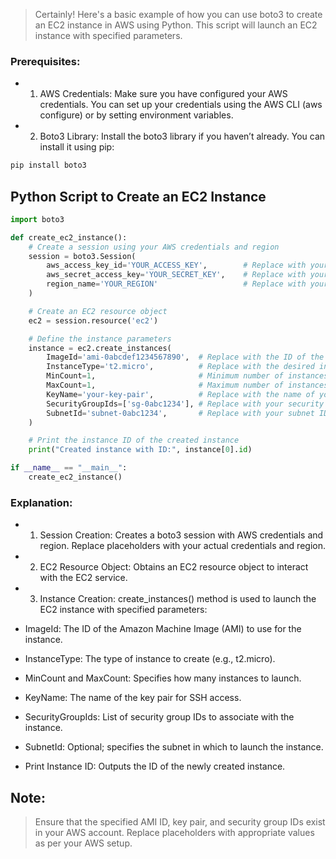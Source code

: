 > Certainly! Here's a basic example of how you can use boto3 to create an EC2 instance in AWS using Python. This script will launch an EC2 instance with specified parameters.
### Prerequisites:
- 1. AWS Credentials: Make sure you have configured your AWS credentials. You can set up your credentials using the AWS CLI (aws configure) or by setting environment variables.
- 2. Boto3 Library: Install the boto3 library if you haven’t already. You can install it using pip:
```bash
pip install boto3
```

## Python Script to Create an EC2 Instance
```python
import boto3

def create_ec2_instance():
    # Create a session using your AWS credentials and region
    session = boto3.Session(
        aws_access_key_id='YOUR_ACCESS_KEY',        # Replace with your AWS access key
        aws_secret_access_key='YOUR_SECRET_KEY',    # Replace with your AWS secret key
        region_name='YOUR_REGION'                   # Replace with your desired AWS region (e.g., 'us-west-2')
    )

    # Create an EC2 resource object
    ec2 = session.resource('ec2')

    # Define the instance parameters
    instance = ec2.create_instances(
        ImageId='ami-0abcdef1234567890',  # Replace with the ID of the AMI you want to use
        InstanceType='t2.micro',          # Replace with the desired instance type
        MinCount=1,                       # Minimum number of instances to launch
        MaxCount=1,                       # Maximum number of instances to launch
        KeyName='your-key-pair',          # Replace with the name of your key pair
        SecurityGroupIds=['sg-0abc1234'], # Replace with your security group ID
        SubnetId='subnet-0abc1234',       # Replace with your subnet ID (optional)
    )

    # Print the instance ID of the created instance
    print("Created instance with ID:", instance[0].id)

if __name__ == "__main__":
    create_ec2_instance()
```
### Explanation:
- 1. Session Creation: Creates a boto3 session with AWS credentials and region. Replace placeholders with your actual credentials and region.

- 2. EC2 Resource Object: Obtains an EC2 resource object to interact with the EC2 service.

- 3. Instance Creation: create_instances() method is used to launch the EC2 instance with specified parameters:
 - ImageId: The ID of the Amazon Machine Image (AMI) to use for the instance.
 - InstanceType: The type of instance to create (e.g., t2.micro).
 - MinCount and MaxCount: Specifies how many instances to launch.
 - KeyName: The name of the key pair for SSH access.
 - SecurityGroupIds: List of security group IDs to associate with the instance.
 - SubnetId: Optional; specifies the subnet in which to launch the instance.
 - Print Instance ID: Outputs the ID of the newly created instance.

## Note:
> Ensure that the specified AMI ID, key pair, and security group IDs exist in your AWS account.
Replace placeholders with appropriate values as per your AWS setup.































